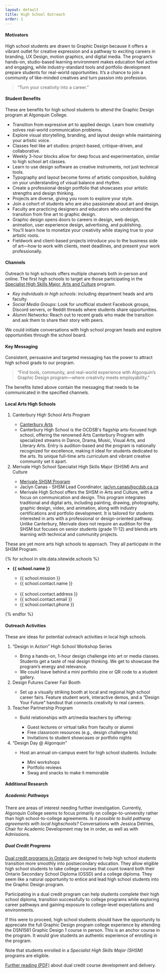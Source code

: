 ```yaml
---
layout: default
title: High School Outreach
order: 1
---
```

<h4>
	Motivators 
</h4>
<p>
	High school students are drawn to Graphic Design because it offers a vibrant outlet for creative expression and a pathway to exciting careers in branding, UX Design, motion graphics, and digital media. The program’s hands-on, studio-based learning environment makes education feel active and engaging, while industry-standard tools and portfolio development prepare students for real-world opportunities. It’s a chance to join a community of like-minded creatives and turn passion into profession. 
</p>
<blockquote>
	“Turn your creativity into a career.” 
</blockquote>
<h4>
	Student Benefits 
</h4>
<p>
	These are benefits for high school students to attend the Graphic Design program at Algonquin College. 
</p>
<ul>
	<li>Transition from expressive art to applied design. Learn how creativity solves real-world communication problems.</li>
	<li>Explore visual storytelling, branding, and layout design while maintaining your artistic voice.</li>
	<li>Classes feel like art studios: project-based, critique-driven, and collaborative.</li>
	<li>Weekly 3-hour blocks allow for deep focus and experimentation, similar to high school art classes.</li>
	<li>Learn to use design software as creative instruments, not just technical tools.</li>
	<li>Typography and layout become forms of artistic composition, building on your understanding of visual balance and rhythm.</li>
	<li>Create a professional design portfolio that showcases your artistic strengths and design thinking.</li>
	<li>Projects are diverse, giving you room to explore your style.</li>
	<li>Join a cohort of students who are also passionate about art and design.</li>
	<li>Faculty are practicing designers and educators who understand the transition from fine art to graphic design.</li>
	<li>Graphic design opens doors to careers in design, web design, animation, user experience design, advertising, and publishing.</li>
	<li>You’ll learn how to monetize your creativity while staying true to your artistic roots.</li>
	<li>Fieldwork and client-based projects introduce you to the business side of art—how to work with clients, meet deadlines, and present your work professionally.</li>
</ul>
<h4>
	Channels 
</h4>
<p>
	Outreach to high schools offers multiple channels both in-person and online. The first high schools to target are those participating in the <a href="https://www.ontario.ca/document/specialist-high-skills-major-policy-and-implementation-guide/arts-and-culture">Specialist High Skills Major, Arts and Culture</a> program. 
</p>
<ul>
	<li><em>Key individuals in high schools</em>: including department heads and arts faculty.</li>
	<li><em>Social Media Groups</em>: Look for unofficial student Facebook groups, Discord servers, or Reddit threads where students share opportunities.</li>
	<li><em>Alumni Networks</em>: Reach out to recent grads who made the transition and ask them to share their story with peers.</li>
</ul>
<p>
	We could initiate conversations with high school program heads and explore opportunities through the school board. 
</p>
<h4>
	Key Messaging 
</h4>
<p>
	Consistent, persuasive and targeted messaging has the power to attract high school grads to our program. 
</p>
<blockquote>
	“Find tools, community, and real-world experience with Algonquin’s Graphic Design program—where creativity meets employability.” 
</blockquote>
<p>
	The benefits listed above contain the messaging that needs to be communicated in the specified channels. 
</p>
<h4>
	Local Arts High Schools 
</h4>
<ol>
	<li>Canterbury High School Arts Program</li>
	<ul>
		<li><a href="https://canterburyhs.ocdsb.ca/academics-landing/arts-canterbury">Canterbury Arts</a></li>
		<li>Canterbury High School is the OCDSB&#39;s flagship arts-focused high school, offering the renowned Arts Canterbury Program with specialized streams in Dance, Drama, Music, Visual Arts, and Literary Arts. Entry is audition-based and the program is nationally recognized for excellence, making it ideal for students dedicated to the arts. Its unique full-time arts curriculum and vibrant creative community set it apart.</li>
	</ul>
	<li>Merivale High School Specialist High Skills Major (SHSM) Arts and Culture</li>
	<ul>
		<li><a href="https://sites.google.com/ocdsb.ca/merivale-finearts/specialist-high-skills-major">Merivale SHSM Program</a></li>
		<li>Jaclyn Canas - SHSM Lead Coordinator, <a href="mailto:jaclyn.canas@ocdsb.ca.ca">jaclyn.canas@ocdsb.ca.ca</a></li>
		<li>Merivale High School offers the SHSM in Arts and Culture, with a focus on communication and design. This program integrates traditional and digital arts, including painting, drawing, photography, graphic design, video, and animation, along with industry certifications and portfolio development. It is tailored for students interested in arts with a professional or design-oriented pathway. Unlike Canterbury, Merivale does not require an audition for the SHSM but focuses on senior students (grade 11-12) and blends arts learning with technical and community projects.</li>
	</ul>
</ol>
<p>
	These are yet more arts high schools to approach. They all participate in the SHSM Program. 
</p>
{% for school in site.data.sitewide.schools %} 
<ul class="columns">
	<li style="border-top: 1px solid var(--orange);"><strong>{{ school.name }}</strong></li>
	<ul>
		<li>{{ school.mission }}</li>
		<li>{{ school.contact.name }}</li>
		&nbsp; 
		<li>{{ school.contact.address }}</li>
		<li>{{ school.contact.email }}</li>
		<li>{{ school.contact.phone }}</li>
	</ul>
</ul>
{% endfor %} 
<h4>
	Outreach Activities 
</h4>
<p>
	These are ideas for potential outreach activities in local high schools. 
</p>
<ol>
	<li>“Design in Action” High School Workshop Series</li>
	<ul>
		<li>Bring a hands-on, 1-hour design challenge into art or media classes. Students get a taste of real design thinking. We get to showcase the program’s energy and relevance.</li>
		<li>We could leave behind a mini portfolio zine or QR code to a student gallery.</li>
	</ul>
	<li>Design Futures Career Fair Booth</li>
	<ul>
		<li>Set up a visually striking booth at local and regional high school career fairs. Feature student work, interactive demos, and a “Design Your Future” handout that connects creativity to real careers.</li>
	</ul>
	<li>Teacher Partnership Program</li>
	<ul>
		<li>Build relationships with art/media teachers by offering:</li>
		<ul>
			<li>Guest lectures or virtual talks from faculty or alumni</li>
			<li>Free classroom resources (e.g., design challenge kits)</li>
			<li>Invitations to student showcases or portfolio nights </li>
		</ul>
	</ul>
	<li>“Design Day @ Algonquin”</li>
	<ul>
		<li>Host an annual on-campus event for high school students. Include:</li>
		<ul>
			<li>Mini workshops</li>
			<li>Portfolio reviews</li>
			<li>Swag and snacks to make it memorable</li>
		</ul>
	</ul>
</ol>
<h4>
	Additional Research 
</h4>
<h5>
	Academic Pathways 
</h5>
<p>
	There are areas of interest needing further investigation. Currently, Algonquin College seems to focus primarily on college-to-university rather than high school-to-college agreements. <em>Is it possible to build pathway agreements with local highschools?</em> Conversations with Jessica DeVries, Chair for Academic Development may be in order, as well as with Admissions. 
</p>
<h5>
	Dual Credit Programs 
</h5>
<p>
	<a href="https://www.ontario.ca/page/dual-credit-programs" target="_blank">Dual credit programs in Ontario</a> are designed to help high school students transition more smoothly into postsecondary education. They allow eligible high school students to take college courses that count toward both their Ontario Secondary School Diploma (OSSD) and a college diploma. They seem like a natural opportunity to entice and lead high school students into the Graphic Design program.
</p>
<p>
	Participating in a dual credit program can help students complete their high school diploma, transition successfully to college programs while exploring career pathways and gaining exposure to college-level expectations and environments. 
</p>
<p>
	If this were to proceed, high school students should have the opportunity to appreciate the full Graphic Design program college experience by attending the DSN1561 Graphic Design 1 course in person. This is an anchor course in the program. It would give students an authentic experience of enrolling in the program. 
</p>
<p>
	Note that students enrolled in a <em>Specialist High Skills Major (SHSM)</em> programs are eligible. 
</p>
<p>
	<a href="https://files.ontario.ca/edu-dual-credit-programs-policy-program-requirements-2020-en-2021-12-13.pdf">Further reading (PDF)</a> about dual credit course development and delivery. 
</p>

